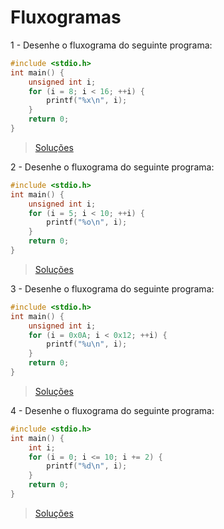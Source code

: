 # Fluxogramas

1 - Desenhe o fluxograma do seguinte programa:

```c
#include <stdio.h>
int main() {
    unsigned int i;
    for (i = 8; i < 16; ++i) {
        printf("%x\n", i);
    }
    return 0;
}
```

> [Soluções](../solucoes/07_fluxogramas/01.md)

2 - Desenhe o fluxograma do seguinte programa:

```c
#include <stdio.h>
int main() {
    unsigned int i;
    for (i = 5; i < 10; ++i) {
        printf("%o\n", i);
    }
    return 0;
}
```

> [Soluções](../solucoes/07_fluxogramas/02.md)

3 - Desenhe o fluxograma do seguinte programa:

```c
#include <stdio.h>
int main() {
    unsigned int i;
    for (i = 0x0A; i < 0x12; ++i) {
        printf("%u\n", i);
    }
    return 0;
}
```

> [Soluções](../solucoes/07_fluxogramas/03.md)

4 - Desenhe o fluxograma do seguinte programa:

```c
#include <stdio.h>
int main() {
    int i;
    for (i = 0; i <= 10; i += 2) {
        printf("%d\n", i);
    }
    return 0;
}
```

> [Soluções](../solucoes/07_fluxogramas/04.md)
